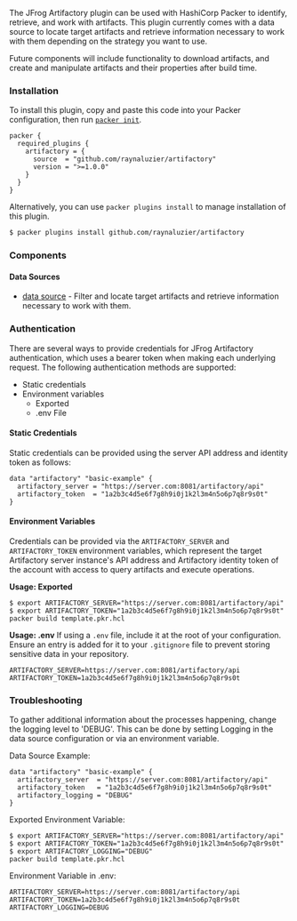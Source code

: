 The JFrog Artifactory plugin can be used with HashiCorp Packer to identify, retrieve, and work with artifacts. This plugin currently comes with a data source to locate target artifacts and retrieve information necessary to work with them depending on the strategy you want to use. 

Future components will include functionality to download artifacts, and create and manipulate artifacts and their properties after build time.

### Installation

To install this plugin, copy and paste this code into your Packer configuration, then run [`packer init`](https://www.packer.io/docs/commands/init).

```hcl
packer {
  required_plugins {
    artifactory = {
      source  = "github.com/raynaluzier/artifactory"
      version = ">=1.0.0"
    }
  }
}
```

Alternatively, you can use `packer plugins install` to manage installation of this plugin.

```sh
$ packer plugins install github.com/raynaluzier/artifactory
```

### Components



#### Data Sources

- [data source](/packer/integrations/jfrog/artifactory/latest/components/data-source/datasource) - Filter and locate target artifacts and retrieve information necessary to work with them.

### Authentication
There are several ways to provide credentials for JFrog Artifactory authentication, which uses a bearer token when making each underlying request. The following authentication methods are supported:

- Static credentials
- Environment variables
    - Exported
    - .env File

#### Static Credentials
Static credentials can be provided using the server API address and identity token as follows:

```hcl
data "artifactory" "basic-example" {
  artifactory_server = "https://server.com:8081/artifactory/api"
  artifactory_token  = "1a2b3c4d5e6f7g8h9i0j1k2l3m4n5o6p7q8r9s0t"
}
```
#### Environment Variables
Credentials can be provided via the `ARTIFACTORY_SERVER` and `ARTIFACTORY_TOKEN` environment variables, which represent the target Artifactory server instance's API address and Artifactory identity token of the account with access to query artifacts and execute operations.

**Usage:  Exported**
```
$ export ARTIFACTORY_SERVER="https://server.com:8081/artifactory/api"
$ export ARTIFACTORY_TOKEN="1a2b3c4d5e6f7g8h9i0j1k2l3m4n5o6p7q8r9s0t"
packer build template.pkr.hcl
```

**Usage:  .env**
If using a `.env` file, include it at the root of your configuration. Ensure an entry is added for it to your `.gitignore` file to prevent storing sensitive data in your repository.
```
ARTIFACTORY_SERVER=https://server.com:8081/artifactory/api
ARTIFACTORY_TOKEN=1a2b3c4d5e6f7g8h9i0j1k2l3m4n5o6p7q8r9s0t
```

### Troubleshooting
To gather additional information about the processes happening, change the logging level to 'DEBUG'. This can be done by setting Logging in the data source configuration or via an environment variable.

Data Source Example:
```hcl
data "artifactory" "basic-example" {
  artifactory_server  = "https://server.com:8081/artifactory/api"
  artifactory_token   = "1a2b3c4d5e6f7g8h9i0j1k2l3m4n5o6p7q8r9s0t"
  artifactory_logging = "DEBUG"
}
```

Exported Environment Variable:
```
$ export ARTIFACTORY_SERVER="https://server.com:8081/artifactory/api"
$ export ARTIFACTORY_TOKEN="1a2b3c4d5e6f7g8h9i0j1k2l3m4n5o6p7q8r9s0t"
$ export ARTIFACTORY_LOGGING="DEBUG"
packer build template.pkr.hcl
```

Environment Variable in .env:
```
ARTIFACTORY_SERVER=https://server.com:8081/artifactory/api
ARTIFACTORY_TOKEN=1a2b3c4d5e6f7g8h9i0j1k2l3m4n5o6p7q8r9s0t
ARTIFACTORY_LOGGING=DEBUG
```